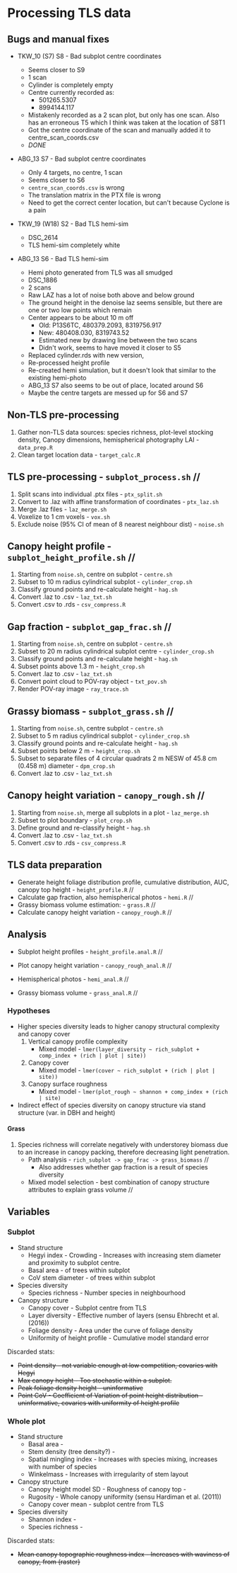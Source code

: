 # Processing TLS data

## Bugs and manual fixes

* TKW_10 (S7) S8 - Bad subplot centre coordinates
	* Seems closer to S9	
	* 1 scan
	* Cylinder is completely empty
	* Centre currently recorded as: 
		* 501265.5307
		* 8994144.117
	* Mistakenly recorded as a 2 scan plot, but only has one scan. Also has an erroneous T5 which I think was taken at the location of S8T1
	* Got the centre coordinate of the scan and manually added it to centre_scan_coords.csv
	* _DONE_

* ABG_13 S7 - Bad subplot centre coordinates
	* Only 4 targets, no centre, 1 scan
	* Seems closer to S6
	* `centre_scan_coords.csv` is wrong
	* The translation matrix in the PTX file is wrong
	* Need to get the correct center location, but can't because Cyclone is a pain

* TKW_19 (W18) S2 - Bad TLS hemi-sim
	* DSC_2614
	* TLS hemi-sim completely white

* ABG_13 S6 - Bad TLS hemi-sim
	* Hemi photo generated from TLS was all smudged 
	* DSC_1886
	* 2 scans
	* Raw LAZ has a lot of noise both above and below ground
	* The ground height in the denoise laz seems sensible, but there are one or two low points which remain
	* Center appears to be about 10 m off
		* Old: P13S6TC, 480379.2093, 8319756.917
		* New: 480408.030, 8319743.52
		* Estimated new by drawing line between the two scans
		* Didn't work, seems to have moved it closer to S5
	* Replaced cylinder.rds with new version, 
	* Re-processed height profile 
	* Re-created hemi simulation, but it doesn't look that similar to the existing hemi-photo
	* ABG_13 S7 also seems to be out of place, located around S6
	* Maybe the centre targets are messed up for S6 and S7

## Non-TLS pre-processing

1. Gather non-TLS data sources: species richness, plot-level stocking density, Canopy dimensions, hemispherical photography LAI - `data_prep.R`
2. Clean target location data - `target_calc.R`

## TLS pre-processing - `subplot_process.sh` //

1. Split scans into individual .ptx files - `ptx_split.sh`
2. Convert to .laz with affine transformation of coordinates - `ptx_laz.sh`
3. Merge .laz files - `laz_merge.sh`
4. Voxelize to 1 cm voxels - `vox.sh`
5. Exclude noise (95% CI of mean of 8 nearest neighbour dist) - `noise.sh` 


## Canopy height profile - `subplot_height_profile.sh` //

1. Starting from `noise.sh`, centre on subplot - `centre.sh`
2. Subset to 10 m radius cylindrical subplot - `cylinder_crop.sh`
3. Classify ground points and re-calculate height - `hag.sh`
4. Convert .laz to .csv - `laz_txt.sh`
5. Convert .csv to .rds - `csv_compress.R`


## Gap fraction - `subplot_gap_frac.sh` //

1. Starting from `noise.sh`, centre on subplot - `centre.sh`
2. Subset to 20 m radius cylindrical subplot centre - `cylinder_crop.sh`
3. Classify ground points and re-calculate height - `hag.sh`
4. Subset points above 1.3 m - `height_crop.sh`
5. Convert .laz to .csv - `laz_txt.sh`
6. Convert point cloud to POV-ray object - `txt_pov.sh`
7. Render POV-ray image - `ray_trace.sh`


## Grassy biomass - `subplot_grass.sh` //

1. Starting from `noise.sh`, centre subplot - `centre.sh`
2. Subset to 5 m radius cylindrical subplot - `cylinder_crop.sh`
2. Classify ground points and re-calculate height - `hag.sh`
2. Subset points below 2 m - `height_crop.sh`
3. Subset to separate files of 4 circular quadrats 2 m NESW of 45.8 cm (0.458 m) diameter - `dpm_crop.sh`
4. Convert .laz to .csv - `laz_txt.sh`


## Canopy height variation - `canopy_rough.sh` //

1. Starting from `noise.sh`, merge all subplots in a plot - `laz_merge.sh`
2. Subset to plot boundary - `plot_crop.sh`
3. Define ground and re-classify height - `hag.sh`
4. Convert .laz to .csv - `laz_txt.sh`
4. Convert .csv to .rds - `csv_compress.R`

## TLS data preparation 

* Generate height foliage distribution profile, cumulative distribution, AUC, canopy top height - `height_profile.R` //
* Calculate gap fraction, also hemispherical photos - `hemi.R` //
* Grassy biomass volume estimation: - `grass.R` //
* Calculate canopy height variation - `canopy_rough.R` //

## Analysis 

* Subplot height profiles - `height_profile.anal.R` //
* Plot canopy height variation - `canopy_rough_anal.R` //
* Hemispherical photos - `hemi_anal.R` //

* Grassy biomass volume - `grass_anal.R` //

### Hypotheses

* Higher species diversity leads to higher canopy structural complexity and canopy cover
	1. Vertical canopy profile complexity
		* Mixed model - `lmer(layer_diversity ~ rich_subplot + comp_index + (rich | plot | site))`
	2. Canopy cover 
		* Mixed model - `lmer(cover ~ rich_subplot + (rich | plot | site))` 
	3. Canopy surface roughness
		* Mixed model - `lmer(plot_rough ~ shannon + comp_index + (rich | site)`
* Indirect effect of species diversity on canopy structure via stand structure (var. in DBH and height)

#### Grass 

1. Species richness will correlate negatively with understorey biomass due to an increase in canopy packing, therefore decreasing light penetration.
	* Path analysis - `rich_subplot -> gap_frac -> grass_biomass` //
		* Also addresses whether gap fraction is a result of species diversity
	* Mixed model selection - best combination of canopy structure attributes to explain grass volume //

## Variables

### Subplot

* Stand structure
	* Hegyi index - Crowding - Increases with increasing stem diameter and proximity to subplot centre. 
	* Basal area - of trees within subplot
	* CoV stem diameter - of trees within subplot
* Species diversity
	* Species richness - Number species in neighbourhood
* Canopy structure
	* Canopy cover - Subplot centre from TLS
	* Layer diversity - Effective number of layers (sensu Ehbrecht et al. (2016))
	* Foliage density - Area under the curve of foliage density
	* Uniformity of height profile - Cumulative model standard error

Discarded stats:

* ~~Point density - not variable enough at low competition, covaries with Hegyi~~
* ~~Max canopy height - Too stochastic within a subplot.~~
* ~~Peak foliage density height - uninformative~~
* ~~Point CoV - Coefficient of Variation of point height distribution - uninformative, covaries with uniformity of height profile~~

### Whole plot

* Stand structure
	* Basal area - 
	* Stem density (tree density?) - 
	* Spatial mingling index - Increases with species mixing, increases with number of species
	* Winkelmass - Increases with irregularity of stem layout
* Canopy structure
	* Canopy height model SD - Roughness of canopy top - 
	* Rugosity - Whole canopy uniformity (sensu Hardiman et al. (2011))
	* Canopy cover mean - subplot centre from TLS
* Species diversity
	* Shannon index - 
	* Species richness - 

Discarded stats:

* ~~Mean canopy topographic roughness index - Increases with waviness of canopy, from {raster}~~

